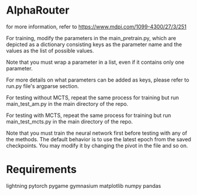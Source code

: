 # AlphaRouter

for more information, refer to https://www.mdpi.com/1099-4300/27/3/251

For training, modify the parameters in the main_pretrain.py, which are depicted as a dictionary consisting keys as the parameter name and the values as the list of possible values.

Note that you must wrap a parameter in a list, even if it contains only one parameter.

For more details on what parameters can be added as keys, please refer to run.py file's argparse section.

For testing without MCTS, repeat the same process for training but run main_test_am.py in the main directory of the repo.

For testing with MCTS,  repeat the same process for training but run main_test_mcts.py in the main directory of the repo.

Note that you must train the neural network first before testing with any of the methods. The default behavior is to use the latest epoch from the saved checkpoints. You may modify it by changing the pivot in the file and so on.

# Requirements

lightning
pytorch
pygame
gymnasium
matplotlib
numpy
pandas

